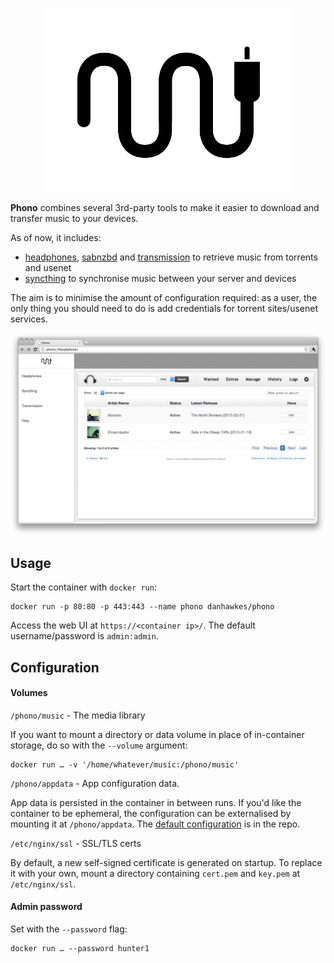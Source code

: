 
<p align="center" >
  <img src="docs/icon.png" alt="Phono logo">
</p>

__Phono__ combines several 3rd-party tools to make it easier to download and transfer music to your devices.

As of now, it includes:

* [headphones](1), [sabnzbd](2) and [transmission](3) to retrieve music from torrents and usenet
* [syncthing](4) to synchronise music between your server and devices

The aim is to minimise the amount of configuration required: as a user, the only thing you should need to do is add credentials for torrent sites/usenet services.

<p align="center" >
  <img src="docs/screenshot.png" alt="Screenshot">
</p>

## Usage

Start the container with `docker run`:

    docker run -p 80:80 -p 443:443 --name phono danhawkes/phono

Access the web UI at `https://<container ip>/`. The default username/password is `admin:admin`.

## Configuration

#### Volumes

`/phono/music` - The media library  

If you want to mount a directory or data volume in place of in-container storage, do so with the `--volume` argument:  

    docker run … -v '/home/whatever/music:/phono/music'

`/phono/appdata` - App configuration data.

App data is persisted in the container in between runs. If you'd like the container to be ephemeral, the configuration can be externalised by mounting it at `/phono/appdata`. The [default configuration](5) is in the repo.

`/etc/nginx/ssl` - SSL/TLS certs

By default, a new self-signed certificate is generated on startup. To replace it with your own, mount a directory containing `cert.pem` and `key.pem` at `/etc/nginx/ssl`.

#### Admin password

Set with the `--password` flag:

    docker run … --password hunter1

[1]: https://github.com/rembo10/headphones
[2]: http://sabnzbd.org/
[3]: http://www.transmissionbt.com/
[4]: https://syncthing.net/
[5]: https://github.com/danhawkes/phono/tree/master/appdata
